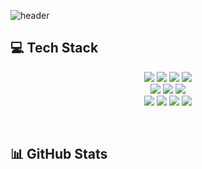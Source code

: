 
![header](https://capsule-render.vercel.app/api?type=wave&color=auto&height=400&section=header&text=Jisu%20Kim&fontSize=90)

## 💻 Tech Stack
<p align="center">
  <img src="https://img.shields.io/badge/HTML5-E34F26?style=for-the-badge&logo=HTML5&logoColor=white"> <img src="https://img.shields.io/badge/css-1572B6?style=for-the-badge&logo=css3&logoColor=white"> <img src="https://img.shields.io/badge/javascript-F7DF1E?style=for-the-badge&logo=javascript&logoColor=black"> <img src="https://img.shields.io/badge/Figma-F24E1E?style=for-the-badge&logo=Figma&logoColor=white">
  <br/>
  <img src="https://img.shields.io/badge/react_native-ffffff?style=for-the-badge&logo=react> <img src="https://img.shields.io/badge/react-61DAFB?style=for-the-badge&logo=react&logoColor=black"> <img src="https://img.shields.io/badge/React-61DAFB?style=for-the-badge&logo=React&logoColor=black"> <img src="https://img.shields.io/badge/Vite-646CFF?style=for-the-badge&logo=Vite&logoColor=white"> 
  <br />
  <img src="https://img.shields.io/badge/Jenkins-D24939?style=for-the-badge&logo=Jenkins&logoColor=white"> <img src="https://img.shields.io/badge/GitHub_Webhook-181717?style=for-the-badge&logo=github&logoColor=white"> <img src="https://img.shields.io/badge/AWS_S3-569A31?style=for-the-badge&logo=awss3&logoColor=white"> <img src="https://img.shields.io/badge/AWS_CloudFront-232F3E?style=for-the-badge&logo=awscloudfront&logoColor=white">
</p>
<br/>

## 📊 GitHub Stats
<p align="center">
  <!-- ![Anurag's GitHub stats](https://github-readme-stats.vercel.app/api?username=js4939&show_icons=true&theme=radical)--> 
</p>

<!-- ![footer](https://capsule-render.vercel.app/api?section=footer&height=300) -->

